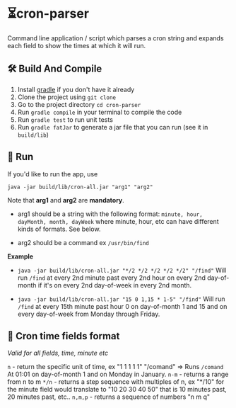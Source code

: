 # ⏳cron-parser

Command line application / script which parses a cron string and expands each field to show the times at which it will run.

## 🛠 Build And Compile

1. Install [gradle](https://gradle.org/) if you don't have it already
2. Clone the project using `git clone`
3. Go to the project directory `cd cron-parser`
4. Run `gradle compile` in your terminal to compile the code
5. Run `gradle test` to run unit tests
6. Run `gradle fatJar` to generate a jar file that you can run (see it in `build/lib`)

## 🏃 Run

If you'd like to run the app, use

`java -jar build/lib/cron-all.jar "arg1" "arg2"`

Note that **arg1** and **arg2** are **mandatory**.

- arg1 should be a string with the following format: `minute, hour, dayMonth, month, dayWeek` where minute, hour, etc can have different kinds of formats. See below.

- arg2 should be a command ex `/usr/bin/find`

**Example**

- `java -jar build/lib/cron-all.jar "*/2 */2 */2 */2 */2" "/find"`
  Will run `/find` at every 2nd minute past every 2nd hour on every 2nd day-of-month if it's on every 2nd day-of-week in every 2nd month.

- `java -jar build/lib/cron-all.jar "15 0 1,15 * 1-5" "/find"`
  Will run `/find` at every 15th minute past hour 0 on day-of-month 1 and 15 and on every day-of-week from Monday through Friday.

## 📕 Cron time fields format

_Valid for all fields, time, minute etc_

`n` - return the specific unit of time, ex "1 1 1 1 1" "/comand" => Runs `/comand` At 01:01 on day-of-month 1 and on Monday in January.
`n-m` - returns a range from n to m
`*/n` - returns a step sequence with multiples of n, ex "\*/10" for the minute field would translate to "10 20 30 40 50" that is 10 minutes past, 20 minutes past, etc..
`n,m,p` - returns a sequence of numbers "n m q"
